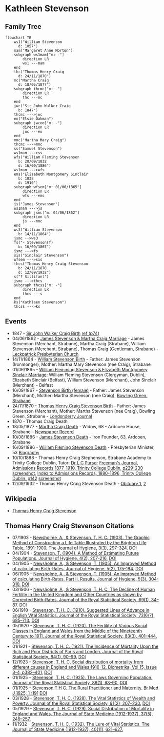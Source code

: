 # Kathleen Stevenson

## Family Tree

```mermaid
flowchart TB
    ws1("William Stevenson
      d: 1857")
    mam("Margaret Anne Morton")
    subgraph ws1mam["m: -"]
        direction LR
        ws1 ---mam
    end
    thc("Thomas Henry Craig
      d: 24/11/1870")
    mc("Martha Craig
      d: 18/05/1877")
    subgraph thcmc["m: -"]
        direction LR
        thc ---mc
    end
    jwc("Sir John Walker Craig
      b: 1847")
    thcmc --->jwc
    eo("Elsie Oakman")
    subgraph jwceo["m: -"]
        direction LR
        jwc ---eo
    end
    mmc("Martha Mary Craig")    
    thcmc --->mmc
    ss("Samuel Stevenson")
    ws1mam --->ss
    wfs("William Fleming Stevenson
      b: 20/09/1832
      d: 16/09/1886")
    ws1mam --->wfs
    ems("Elizabeth Montgomery Sinclair
      b: 1838
      d: 1916")
    subgraph wfsem["m: 01/06/1865"]
        direction LR
        wfs ---ems
    end
    js("James Stevenson")
    ws1mam --->js
    subgraph jsmc["m: 04/06/1862"]
        direction LR
        js ---mmc
    end
    ws3("William Stevenson
      b: 14/11/1864")
    jsmc -->ws3
    fs("- Stevenson(f)
      b: 16/09/1867")
    jsmc --->fs
    sis("Sinclair Stevenson")
    wfsem --->sis
    thcs("Thomas Henry Craig Stevenson
      b: 24/11/1870
      d: 12/09/1932")
    s("? Sillifant")
    jsmc --->thcs
    subgraph thcss["m: -"]
        direction LR
        thcs ---s
    end
    ks("Kathleen Stevenson")
    thcss --->ks
```

## Events

- 1847 - [Sir John Walker Craig Birth][wwjwc] [ref (p74)][wwljwc]
- 04/06/1862 - [James Stevenson & Martha Craig Marriage][mjsmc] - James Stevenson (Merchant, Strabane), Martha Craig (Strabane), William Stevenson (Merchant, Strabane), Thomas Craig (Gentleman, Strabane) - [Leckpatrick Presbyterian Church][leckpatrick]
- 14/11/1864 - [William Stevenson Birth][bws] - Father: James Stevenson (Ironmonger), Mother: Martha Mary Stevenson (nee Craig), Strabane
- 01/06/1865 - [William Flemming Stevenson & Elizabeth Montgomery Sinclair Marriage][mwfsems]: William Fleming Stevenson (Clergyman, Dublin), Elizabeth Sinclair (Belfast), William Stevenson (Merchant), John Sinclair (Merchant) - Belfast
- 16/09/1867 - [Stevenson Birth (female)][bfs] - Father: James Stevenson (Merchant), Mother: Martha Stevenson (nee Craig), [Bowling Green, Strabane][bowling-green]
- 24/11/1870 - [Thomas Henry Craig Stevenson Birth][bthcs] - Father: James Stevenson (Merchant), Mother: Martha Stevenson (nee Craig), Bowling Green, Strabane - [Londonderry Journal](https://www.cotyroneireland.com/surnames/stevenson3.html)
- 1870 - Thomas Craig Death
- 18/05/1877 - [Martha Craig Death][dmc1] - Widow, 68 - Ardcoen House, Strabane - [Newspaper Record](https://www.genealogy.com/forum/surnames/topics/stevenson/3206/)
- 10/08/1886 - [James Stevenson Death][djs] - Iron Founder, 63, Ardcoen, Strabane
- 16/09/1886 - [Wiiliam Fleming Stevenson Death][dwfs] - Presbyterian Minister, 53 [Biography][biowfs]
- 10/10/1888 - Thomas Henry Craig Stephenson, Strabane Academy to Trinity College Dublin, Tutor: [Dr L C Purser][purser] [Freeman's Journal][fj], [Admissions Records 1877-1910, Trinity College Dublin, p229-230][thcs-tcd1] [screenshot][thcs-tcdss1], [Index to Admissions Records, 1880-1896, Trinity College Dublin, p142][thcs-tcd2] [screenshot][thcs-tcdss2]
- 12/09/1932 - Thomas Henry Craig Stevenson Death - [Obituary 1][othcs1], [2][othcs2]

## Wikipedia

- [Thomas Henry Craig Stevenson](https://en.wikipedia.org/wiki/T._H._C._Stevenson)

## Thomas Henry Craig Stevenson Citations

- 07/1903 - [Newsholme, A., & Stevenson, T. H. C. (1903). The Graphic Method of Constructing a Life Table Illustrated by the Brighton Life Table, 1891-1900. The Journal of Hygiene, 3(3), 297–324.](./newsholme-stevenson-the-graphic-method-of-constructing-a-life-table-illustrated-by-the-brighton-life-table-18911900.pdf) [DOI](https://doi.org/10.1017/S002217240003285X)
- 04/1904 - [Stevenson, T. (1904). A Method of Estimating Future Populations. Journal of Hygiene, 4(2), 207-216.](./stevenson-a-method-of-estimating-future-populations.pdf) [DOI](https://doi.org/10.1017/S0022172400002138)
- 04/1905 - [Newsholme, A., & Stevenson, T. (1905). An Improved Method of calculating Birth-Rates. Journal of Hygiene, 5(2), 175-184.](./newsholme-stevenson-an-improved-method-of-calculating-birth-rates.pdf) [DOI](https://doi.org/10.1017/S0022172400002436)
- 06/1905 - [Newsholme, A., & Stevenson, T. (1905). An Improved Method of calculating Birth-Rates. Part II. Results. Journal of Hygiene, 5(3), 304-310.](./newson-stevenson-an-improved-method-of-calculating-birth-rates-part-ii-results.pdf) [DOI](https://doi.org/10.1017/S0022172400002576)
- 03/1906 - [Newsholme, A., & Stevenson, T. H. C. The Decline of Human Fertility in the United Kingdom and Other Countries as shown by Corrected Birth-Rates. Journal of the Royal Statistical Society, 69(1), 34–87.](https://www.jstor.org/stable/2339549) [DOI](https://doi.org/10.2307/2339549)
- 06/1910 - [Stevenson, T. H. C. (1910). Suggested Lines of Advance in English Vital Statistics. Journal of the Royal Statistical Society, 73(6/7), 685–713.](https://www.jstor.org/stable/2339921) [DOI](https://doi.org/10.2307/2339921)
- 05/1920 - [Stevenson, T. H. C. (1920). The Fertility of Various Social Classes in England and Wales from the Middle of the Nineteenth Century to 1911. Journal of the Royal Statistical Society, 83(3), 401–444.](https://www.jstor.org/stable/2340958) [DOI](https://doi.org/10.2307/2340958)
- 01/1921 - [Stevenson, T. H. C. (1921). The Incidence of Mortality Upon the Rich and Poor Districts of Paris and London. Journal of the Royal Statistical Society, 84(1), 90–99.](https://www.jstor.org/stable/2340592) [DOI](https://doi.org/10.2307/2340592)
- 12/1923 - [Stevenson, T. H. C, Social distribution of mortality from different causes in England and Wales 1910-12. Biometrika, Vol 15, Issue 3-4, p382–401](https://academic.oup.com/biomet/article-abstract/15/3-4/382/201418), [DOI](https://doi.org/10.1093/biomet/15.3-4.382)
- 01/1925 - [Stevenson, T. H. C. (1925). The Laws Governing Population. Journal of the Royal Statistical Society, 88(1), 63–90.](https://www.jstor.org/stable/2341577) [DOI](https://doi.org/10.2307/2341577)
- 01/1925 - [Stevenson T H C. The Rural Practitioner and Maternity. Br Med J 1925; 1 :191](./stevenson-bmj-191.1.extract.jpg) [DOI](https://doi.org/10.1136/bmj.1.3343.191)
- 03/1928 - [Stevenson, T. H. C. (1928). The Vital Statistics of Wealth and Poverty. Journal of the Royal Statistical Society, 91(2), 207–230.](https://www.jstor.org/stable/2341530) [DOI](https://doi.org/10.2307/2341530)
- 05/1929 - [Stevenson, T. H. C. (1929). Social Distribution of Mortality in England and Wales. The Journal of State Medicine (1912-1937), 37(5), 249–257.](http://www.jstor.org/stable/45207521)
- 11/1932 - [Stevenson, T. H. C. (1932). The Lure of Vital Statistics. The Journal of State Medicine (1912-1937), 40(11), 621–627.](http://www.jstor.org/stable/45208152)

[bws]: ./william-stevenson-birth-2321710.pdf
[bfs]: ./f-stevenson-birth-2276746.pdf
[bthcs]: ./thomas-stevenson-birth-2218341.pdf
[mjsmc]: ./james-stevenson-martha-craig-marriage-5495910.pdf
[mwfsems]: ./william-f-stevenson-elizabeth-sinclair-marriage-8257038.pdf
[djs]: ./james-stevenson-death-4786804.pdf
[dmc1]: ./martha-craig-1-death-7210651.pdf
[dwfs]: ./william-fleming-stevenson-death-4784432.pdf
[biowfs]: https://www.dib.ie/biography/stevenson-william-fleming-a8294
[wwjwc]: ./Thom's_Irish_who's_who.djvu.jpg
[wwljwc]: https://ia600207.us.archive.org/26/items/thomsirishwhoswh00dubl/thomsirishwhoswh00dubl.pdf
[leckpatrick]: https://maps.app.goo.gl/GLChqzaDe9irynTAA
[bowling-green]: https://maps.app.goo.gl/ThU7yL2vC82EjYhE9
[fj]: https://soc.genealogy.ireland.narkive.com/GbOUCUoP/excerpts-from-irish-newspapers
[purser]: https://en.wikipedia.org/wiki/Louis_Claude_Purser
[thcs-tcd1]: https://digitalcollections.tcd.ie/concern/works/h989r5354
[thcs-tcd2]: https://digitalcollections.tcd.ie/concern/works/41687k72w
[thcs-tcdss1]: ./thcs-trinity-entrance-1.png
[thcs-tcdss2]: ./thcs-trinity-entrance-2.png
[othcs1]: ./THC%20Stevenson%20obit%20brmedj07406-0038.pdf
[othcs2]: ./THC%20Stevenson%20obit%203.pdf
